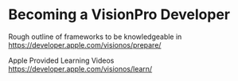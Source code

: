 # Becoming a VisionPro Developer

Rough outline of frameworks to be knowledgeable in
https://developer.apple.com/visionos/prepare/

Apple Provided Learning Videos
https://developer.apple.com/visionos/learn/


